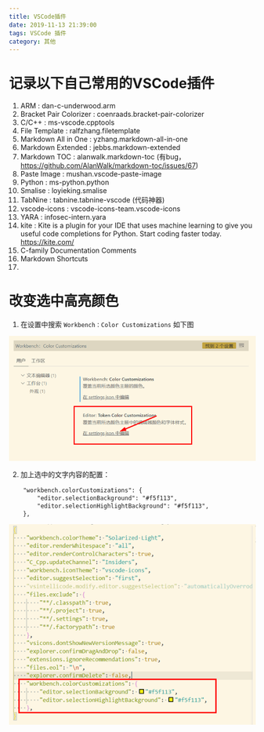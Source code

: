 ```yaml
---
title: VSCode插件
date: 2019-11-13 21:39:00
tags: VSCode 插件
category: 其他
---
```


# 记录以下自己常用的VSCode插件

1. ARM : dan-c-underwood.arm
2. Bracket Pair Colorizer : coenraads.bracket-pair-colorizer
3. C/C++ : ms-vscode.cpptools
4. File Template : ralfzhang.filetemplate
5. Markdown All in One : yzhang.markdown-all-in-one
6. Markdown Extended : jebbs.markdown-extended
7. Markdown TOC : alanwalk.markdown-toc (有bug，https://github.com/AlanWalk/markdown-toc/issues/67)
8. Paste Image : mushan.vscode-paste-image
9. Python : ms-python.python
10. Smalise : loyieking.smalise
11. TabNine : tabnine.tabnine-vscode (代码神器)
12. vscode-icons : vscode-icons-team.vscode-icons
13. YARA : infosec-intern.yara
14. kite : Kite is a plugin for your IDE that uses machine learning to give you useful code completions for Python. Start coding faster today. https://kite.com/
15. C-family Documentation Comments
16. Markdown Shortcuts
17. 

# 改变选中高亮颜色

1. 在设置中搜索 `Workbench：Color Customizations` 如下图

![](VSCode插件/2020-02-14-20-07-45.png)

2. 加上选中的文字内容的配置：
```
    "workbench.colorCustomizations": {
        "editor.selectionBackground": "#f5f113",
        "editor.selectionHighlightBackground": "#f5f113",
    },
```
![](VSCode插件/2020-02-14-20-09-29.png)


